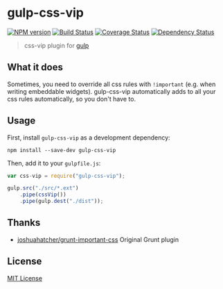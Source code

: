 # gulp-css-vip
[![NPM version][npm-image]][npm-url] [![Build Status][travis-image]][travis-url]  [![Coverage Status][coveralls-image]][coveralls-url] [![Dependency Status][depstat-image]][depstat-url]

> css-vip plugin for [gulp](https://github.com/wearefractal/gulp)

## What it does

Sometimes, you need to override all css rules with ``!important`` (e.g. when writing embeddable widgets). 
gulp-css-vip automatically adds to all your css rules automatically, so you don't have to. 

## Usage

First, install `gulp-css-vip` as a development dependency:

```shell
npm install --save-dev gulp-css-vip
```

Then, add it to your `gulpfile.js`:

```javascript
var css-vip = require("gulp-css-vip");

gulp.src("./src/*.ext")
	.pipe(cssVip())
	.pipe(gulp.dest("./dist"));
```
## Thanks

* [joshuahatcher/grunt-important-css](https://github.com/joshuahatcher/grunt-important-css) Original Grunt plugin

## License

[MIT License](http://en.wikipedia.org/wiki/MIT_License)

[npm-url]: https://npmjs.org/package/gulp-css-vip
[npm-image]: https://badge.fury.io/js/gulp-css-vip.png

[travis-url]: http://travis-ci.org/davidgorges/gulp-css-vip
[travis-image]: https://secure.travis-ci.org/davidgorges/gulp-css-vip.png?branch=master

[coveralls-url]: https://coveralls.io/r/davidgorges/gulp-css-vip
[coveralls-image]: https://coveralls.io/repos/davidgorges/gulp-css-vip/badge.png

[depstat-url]: https://david-dm.org/davidgorges/gulp-css-vip
[depstat-image]: https://david-dm.org/davidgorges/gulp-css-vip.png
